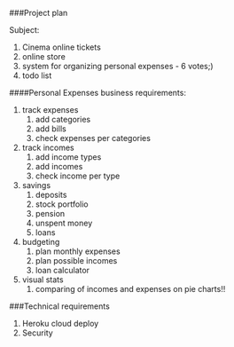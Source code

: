 ###Project plan

Subject:
1. Cinema online tickets
2. online store
3. system for organizing personal expenses - 6 votes;)
4. todo list

####Personal Expenses business requirements:
1. track expenses
   1. add categories
   2. add bills
   3. check expenses per categories
2. track incomes
   1. add income types
   2. add incomes
   3. check income per type
3. savings
   1. deposits
   2. stock portfolio
   3. pension
   4. unspent money
   5. loans
4. budgeting
   1. plan monthly expenses
   2. plan possible incomes
   3. loan calculator
5. visual stats
   1. comparing of incomes and expenses on pie charts!!

###Technical requirements
1. Heroku cloud deploy
2. Security
